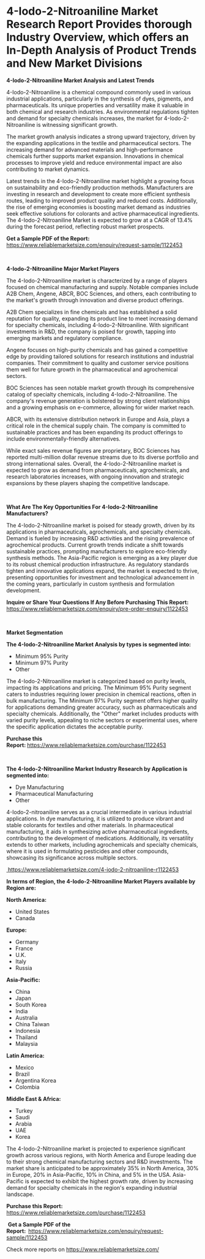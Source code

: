 <p><h1>4-Iodo-2-Nitroaniline Market Research Report Provides thorough Industry Overview, which offers an In-Depth Analysis of Product Trends and New Market Divisions</h1></p><p><strong>4-Iodo-2-Nitroaniline Market Analysis and Latest Trends</strong></p>
<p><p>4-Iodo-2-Nitroaniline is a chemical compound commonly used in various industrial applications, particularly in the synthesis of dyes, pigments, and pharmaceuticals. Its unique properties and versatility make it valuable in both chemical and research industries. As environmental regulations tighten and demand for specialty chemicals increases, the market for 4-Iodo-2-Nitroaniline is witnessing significant growth.</p><p>The market growth analysis indicates a strong upward trajectory, driven by the expanding applications in the textile and pharmaceutical sectors. The increasing demand for advanced materials and high-performance chemicals further supports market expansion. Innovations in chemical processes to improve yield and reduce environmental impact are also contributing to market dynamics.</p><p>Latest trends in the 4-Iodo-2-Nitroaniline market highlight a growing focus on sustainability and eco-friendly production methods. Manufacturers are investing in research and development to create more efficient synthesis routes, leading to improved product quality and reduced costs. Additionally, the rise of emerging economies is boosting market demand as industries seek effective solutions for colorants and active pharmaceutical ingredients. The 4-Iodo-2-Nitroaniline Market is expected to grow at a CAGR of 13.4% during the forecast period, reflecting robust market prospects.</p></p>
<p><strong>Get a Sample PDF of the Report:&nbsp;</strong> <a href="https://www.reliablemarketsize.com/enquiry/request-sample/1122453?utm_campaign=3460&utm_medium=2&utm_source=Github&utm_content=ia&utm_term=04042025&utm_id=4-iodo-2-nitroaniline">https://www.reliablemarketsize.com/enquiry/request-sample/1122453</a></p>
<p>&nbsp;</p>
<p><strong>4-Iodo-2-Nitroaniline Major Market Players</strong></p>
<p><p>The 4-Iodo-2-Nitroaniline market is characterized by a range of players focused on chemical manufacturing and supply. Notable companies include A2B Chem, Angene, ABCR, BOC Sciences, and others, each contributing to the market's growth through innovation and diverse product offerings.</p><p>A2B Chem specializes in fine chemicals and has established a solid reputation for quality, expanding its product line to meet increasing demand for specialty chemicals, including 4-Iodo-2-Nitroaniline. With significant investments in R&D, the company is poised for growth, tapping into emerging markets and regulatory compliance.</p><p>Angene focuses on high-purity chemicals and has gained a competitive edge by providing tailored solutions for research institutions and industrial companies. Their commitment to quality and customer service positions them well for future growth in the pharmaceutical and agrochemical sectors.</p><p>BOC Sciences has seen notable market growth through its comprehensive catalog of specialty chemicals, including 4-Iodo-2-Nitroaniline. The company's revenue generation is bolstered by strong client relationships and a growing emphasis on e-commerce, allowing for wider market reach.</p><p>ABCR, with its extensive distribution network in Europe and Asia, plays a critical role in the chemical supply chain. The company is committed to sustainable practices and has been expanding its product offerings to include environmentally-friendly alternatives.</p><p>While exact sales revenue figures are proprietary, BOC Sciences has reported multi-million dollar revenue streams due to its diverse portfolio and strong international sales. Overall, the 4-Iodo-2-Nitroaniline market is expected to grow as demand from pharmaceuticals, agrochemicals, and research laboratories increases, with ongoing innovation and strategic expansions by these players shaping the competitive landscape.</p></p>
<p>&nbsp;</p>
<p><strong>What Are The Key Opportunities For 4-Iodo-2-Nitroaniline Manufacturers?</strong></p>
<p><p>The 4-Iodo-2-Nitroaniline market is poised for steady growth, driven by its applications in pharmaceuticals, agrochemicals, and specialty chemicals.  Demand is fueled by increasing R&D activities and the rising prevalence of agrochemical products. Current growth trends indicate a shift towards sustainable practices, prompting manufacturers to explore eco-friendly synthesis methods. The Asia-Pacific region is emerging as a key player due to its robust chemical production infrastructure. As regulatory standards tighten and innovative applications expand, the market is expected to thrive, presenting opportunities for investment and technological advancement in the coming years, particularly in custom synthesis and formulation development.</p></p>
<p><strong>Inquire or Share Your Questions If Any Before Purchasing This Report:</strong> <a href="https://www.reliablemarketsize.com/enquiry/pre-order-enquiry/1122453?utm_campaign=3460&utm_medium=2&utm_source=Github&utm_content=ia&utm_term=04042025&utm_id=4-iodo-2-nitroaniline">https://www.reliablemarketsize.com/enquiry/pre-order-enquiry/1122453</a></p>
<p>&nbsp;</p>
<p><strong>Market Segmentation</strong></p>
<p><strong>The 4-Iodo-2-Nitroaniline Market Analysis by types is segmented into:</strong></p>
<p><ul><li>Minimum 95% Purity</li><li>Minimum 97% Purity</li><li>Other</li></ul></p>
<p><p>The 4-Iodo-2-Nitroaniline market is categorized based on purity levels, impacting its applications and pricing. The Minimum 95% Purity segment caters to industries requiring lower precision in chemical reactions, often in bulk manufacturing. The Minimum 97% Purity segment offers higher quality for applications demanding greater accuracy, such as pharmaceuticals and specialty chemicals. Additionally, the "Other" market includes products with varied purity levels, appealing to niche sectors or experimental uses, where the specific application dictates the acceptable purity.</p></p>
<p><strong>Purchase this Report:&nbsp;</strong><a href="https://www.reliablemarketsize.com/purchase/1122453?utm_campaign=3460&utm_medium=2&utm_source=Github&utm_content=ia&utm_term=04042025&utm_id=4-iodo-2-nitroaniline">https://www.reliablemarketsize.com/purchase/1122453</a></p>
<p>&nbsp;</p>
<p><strong>The 4-Iodo-2-Nitroaniline Market Industry Research by Application is segmented into:</strong></p>
<p><ul><li>Dye Manufacturing</li><li>Pharmaceutical Manufacturing</li><li>Other</li></ul></p>
<p><p>4-Iodo-2-nitroaniline serves as a crucial intermediate in various industrial applications. In dye manufacturing, it is utilized to produce vibrant and stable colorants for textiles and other materials. In pharmaceutical manufacturing, it aids in synthesizing active pharmaceutical ingredients, contributing to the development of medications. Additionally, its versatility extends to other markets, including agrochemicals and specialty chemicals, where it is used in formulating pesticides and other compounds, showcasing its significance across multiple sectors.</p></p>
<p><a href="https://www.reliablemarketsize.com/4-iodo-2-nitroaniline-r1122453?utm_campaign=3460&utm_medium=2&utm_source=Github&utm_content=ia&utm_term=04042025&utm_id=4-iodo-2-nitroaniline">&nbsp;https://www.reliablemarketsize.com/4-iodo-2-nitroaniline-r1122453</a></p>
<p><strong>In terms of Region, the 4-Iodo-2-Nitroaniline Market Players available by Region are:</strong></p>
<p>
    <p> <strong> North America: </strong>
        <ul>
            <li>United States</li>
            <li>Canada</li>
        </ul>
        </p> 
    <p> <strong> Europe: </strong>
        <ul>
            <li>Germany</li>
            <li>France</li>
            <li>U.K.</li>
            <li>Italy</li>
            <li>Russia</li>
        </ul>
        </p> 
    <p> <strong> Asia-Pacific: </strong>
        <ul>
            <li>China</li>
            <li>Japan</li>
            <li>South Korea</li>
            <li>India</li>
            <li>Australia</li>
            <li>China Taiwan</li>
            <li>Indonesia</li>
            <li>Thailand</li>
            <li>Malaysia</li>
        </ul>
        </p> 
    <p> <strong> Latin America: </strong>
        <ul>
            <li>Mexico</li>
            <li>Brazil</li>
            <li>Argentina Korea</li>
            <li>Colombia</li>
        </ul>
        </p> 
    <p> <strong> Middle East & Africa: </strong>
        <ul>
            <li>Turkey</li>
            <li>Saudi</li>
            <li>Arabia</li>
            <li>UAE</li>
            <li>Korea</li>
        </ul>
    </p>
    </p>
<p><p>The 4-Iodo-2-Nitroaniline market is projected to experience significant growth across various regions, with North America and Europe leading due to their strong chemical manufacturing sectors and R&D investments. The market share is anticipated to be approximately 35% in North America, 30% in Europe, 20% in Asia-Pacific, 10% in China, and 5% in the USA. Asia-Pacific is expected to exhibit the highest growth rate, driven by increasing demand for specialty chemicals in the region's expanding industrial landscape.</p></p>
<p><strong>Purchase this Report: </strong><a href="https://www.reliablemarketsize.com/purchase/1122453?utm_campaign=3460&utm_medium=2&utm_source=Github&utm_content=ia&utm_term=04042025&utm_id=4-iodo-2-nitroaniline">https://www.reliablemarketsize.com/purchase/1122453</a></p>
<p>&nbsp;<strong>Get a Sample PDF of the Report:&nbsp;&nbsp;</strong><a href="https://www.reliablemarketsize.com/enquiry/request-sample/1122453?utm_campaign=3460&utm_medium=2&utm_source=Github&utm_content=ia&utm_term=04042025&utm_id=4-iodo-2-nitroaniline">https://www.reliablemarketsize.com/enquiry/request-sample/1122453</a></p>
<p><strong></strong></p>
<p>Check more reports on <a href="https://www.reliablemarketsize.com/?utm_campaign=3460&utm_medium=2&utm_source=Github&utm_content=ia&utm_term=04042025&utm_id=4-iodo-2-nitroaniline">https://www.reliablemarketsize.com/</a></p>